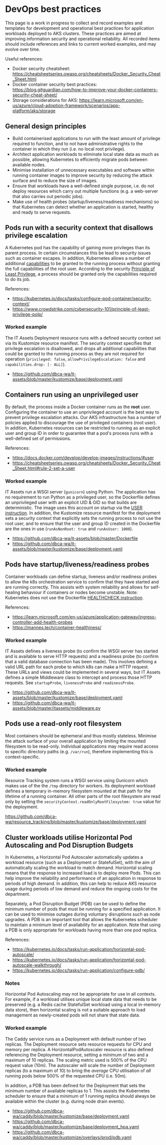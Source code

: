 # DevOps best practices

This page is a work in progress to collect and record examples and templates for development and operational best practices for application workloads deployed to AKS clusters. These practices are aimed at improving information security and operational reliability. All recorded items should include references and links to current worked examples, and may evolve over time.

Useful references:

- Docker security cheatsheet: <https://cheatsheetseries.owasp.org/cheatsheets/Docker_Security_Cheat_Sheet.html>
- Docker container security best practices: <https://blog.gitguardian.com/how-to-improve-your-docker-containers-security-cheat-sheet/>
- Storage considerations for AKS: <https://learn.microsoft.com/en-us/azure/cloud-adoption-framework/scenarios/app-platform/aks/storage>

## General design principles

- Build containerised applications to run with the least amount of privilege required to function, and to not have administrative rights to the container in which they run (i.e. no local root privilege).
- Architect application workloads to eliminate local state data as much as possible, allowing Kubernetes to efficiently migrate pods between available nodes.
- Minimise installation of unnecessary executables and software within running container images to improve security by reducing the attack surface and to reduce the size of images.
- Ensure that workloads have a well-defined single purpose, i.e. do not deploy resources which carry out multiple functions (e.g. a web-server that also carries out periodic jobs).
- Make use of health probes (startup/liveness/readiness mechanisms) so that Kubernetes can detect whether an application is started, healthy and ready to serve requests.

## Pods run with a security context that disallows privilege escalation

A Kubernetes pod has the capability of gaining more privileges than its parent process. In certain circumstances this be lead to security issues such as container escapes. In addition, Kubernetes allows a number of additional [capabilities](https://man7.org/linux/man-pages/man7/capabilities.7.html) to be granted to the running process without granting the full capabilities of the root user. According to the security [Principle of Least Privilege](https://www.crowdstrike.com/cybersecurity-101/principle-of-least-privilege-polp/), a process should be granted only the capabilities required to do its job.

References:

- <https://kubernetes.io/docs/tasks/configure-pod-container/security-context/>
- <https://www.crowdstrike.com/cybersecurity-101/principle-of-least-privilege-polp/>

### Worked example

The IT Assets Deployment resource runs with a defined security context set via its Kustomize resource manifest. The security context specifies that privilege escalation is disallowed, and drops all additional capabilities that could be granted to the running process as they are not required for operation (`privileged: false`, `allowPrivilegeEscalation: false` and `capabilities.drop: [- ALL]`).

- <https://github.com/dbca-wa/it-assets/blob/master/kustomize/base/deployment.yaml>

## Containers run using an unprivileged user

By default, the process inside a Docker container runs as the **root** user. Configuring the container to use an unprivileged account is the best way to prevent privilege escalation attacks. Our AKS infrastructure has a number of policies applied to discourage the use of privileged containers (root user). In addition, Kubernetes resources can be restricted to running as an explicit user and group ID in order to guarantee that a pod's process runs with a well-defined set of permissions.

References:

- <https://docs.docker.com/develop/develop-images/instructions/#user>
- <https://cheatsheetseries.owasp.org/cheatsheets/Docker_Security_Cheat_Sheet.html#rule-2-set-a-user>

### Worked example

IT Assets run a WSGI server (`gunicorn`) using Python. The application has no requirement to run Python as a privileged user, so the Dockerfile defines an unprivileged user with an explicit UID & GID so that builds are deterministic. The image uses this account on startup via the [USER instruction](https://docs.docker.com/engine/reference/builder/#user). In addition, the Kustomize resource manifest for the deployment sets a security context that explicitly sets the running process to not use the root user, and to ensure that the user and group ID created in the Dockerfile are the ones in use (`runAsNonRoot: true` and `runAsUser: 1000`).

- <https://github.com/dbca-wa/it-assets/blob/master/Dockerfile>
- <https://github.com/dbca-wa/it-assets/blob/master/kustomize/base/deployment.yaml>

## Pods have startup/liveness/readiness probes

Container workloads can define startup, liveness and/or readiness probes to allow the k8s orchestration service to confirm that they have started and are running correctly. This assists with system reliability and allows for self-healing behaviour if containers or nodes become unstable. Note: Kubernetes does not use the Dockerfile [HEALTHCHECK instruction](https://docs.docker.com/reference/dockerfile/#healthcheck).

References:

- <https://learn.microsoft.com/en-us/azure/application-gateway/ingress-controller-add-health-probes>
- <https://mannes.tech/container-healthiness/>

### Worked example

IT Assets defines a liveness probe (to confirm the WSGI server has started and is available to serve HTTP requests) and a readiness probe (to confirm that a valid database connection has been made). This involves defining a valid URL path for each probe to which k8s can make a HTTP request. These URLs and views could be implemented in several ways, but IT Assets defines a simple Middleware class to intercept and process those HTTP requests. See `startupProbe`, `livenessProbe` and `readinessProbe`.

- <https://github.com/dbca-wa/it-assets/blob/master/kustomize/base/deployment.yaml>
- <https://github.com/dbca-wa/it-assets/blob/master/itassets/middleware.py>

## Pods use a read-only root filesystem

Most containers should be ephemeral and thus mostly stateless. Minimise the attack surface of your overall application by limiting the mounted filesystem to be read-only. Individual applications may require read access to specific directory paths (e.g. `/var/run`), therefore implementing this is context-specific.

### Worked example

Resource Tracking system runs a WSGI service using Gunicorn which makes use of the the `/tmp` directory for workers. Its deployment workload defines a temporary in-memory filesystem mounted at that path for the lifetime of a running container. All other parts of the root filesystem are read only by setting the `securityContext.readOnlyRootFilesystem: true` value for the deployment.

<https://github.com/dbca-wa/resource_tracking/blob/master/kustomize/base/deployment.yaml>

## Cluster workloads utilise Horizontal Pod Autoscaling and Pod Disruption Budgets

In Kubernetes, a Horizontal Pod Autoscaler automatically updates a workload resource (such as a Deployment or StatefulSet), with the aim of automatically scaling the workload to match demand. Horizontal scaling means that the response to increased load is to deploy more Pods. This can help improve the reliability and performance of an application in response to periods of high demand. In addition, this can help to reduce AKS resource usage during periods of low demand and reduce the ongoing costs for the department.

Separately, a Pod Disruption Budget (PDB) can be used to define the minimum number of pods that must be running for a specified application. It can be used to minimise outages during voluntary disruptions such as node upgrades. A PDB is an important tool that allows the Kubernetes scheduler to maintain a minimum level of availability for an application. Note that using a PDB is only appropriate for workloads having more than one pod replica.

References:

- <https://kubernetes.io/docs/tasks/run-application/horizontal-pod-autoscale/>
- <https://kubernetes.io/docs/tasks/run-application/horizontal-pod-autoscale-walkthrough/>
- <https://kubernetes.io/docs/tasks/run-application/configure-pdb/>

### Notes

Horizontal Pod Autoscaling may not be appropriate for use in all contexts. For example, if a workload utilises unique local state data that needs to be preserved (e.g. a Redis cache StatefulSet workload using a local in-memory data store), then horizontal scaling is not a suitable approach to load management as newly-created pods will not share that state data.

### Worked example

The Caddy service runs as a Deployment with default number of two replicas. The Deployment resource sets resource requests for CPU and memory per replica. A HorizontalPodAutoscaler resource is also defined referencing the Deployment resource, setting a minimum of two and a maximum of 10 replicas. The scaling metric used is 500% of the CPU request value (10m). The autoscaler will scale the number of Deployment replicas (to a maximum of 10) to bring the _average_ CPU utilisation of _all_ running pods below 500% of the requested CPU (i.e. 50m).

In addition, a PDB has been defined for the Deployment that sets the minimum number of available replicas to 1. This assists the Kubernetes scheduler to ensure that a minimum of 1 running replica should always be available within the cluster (e.g. during node drain events).

- <https://github.com/dbca-wa/caddy/blob/master/kustomize/base/deployment.yaml>
- <https://github.com/dbca-wa/caddy/blob/master/kustomize/base/deployment_hpa.yaml>
- <https://github.com/dbca-wa/caddy/blob/master/kustomize/overlays/prod/pdb.yaml>
